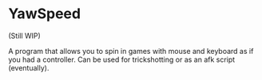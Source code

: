 # YawSpeed

(Still WIP)

A program that allows you to spin in games with mouse and keyboard as if you had a controller. Can be used for trickshotting or as an afk script (eventually).
